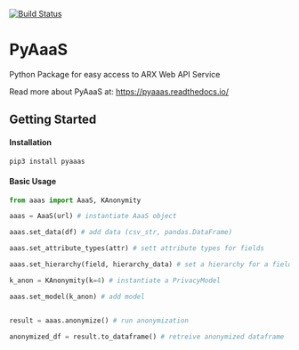 [![Build Status](https://travis-ci.com/oslomet-arx-as-a-service/PyAaaS.svg?branch=master)](https://travis-ci.com/oslomet-arx-as-a-service/PyAaaS)

# PyAaaS

Python Package for easy access to ARX Web API Service

Read more about PyAaaS at: https://pyaaas.readthedocs.io/




## Getting Started

#### Installation

````bash
pip3 install pyaaas

````

#### Basic Usage

````python
from aaas import AaaS, KAnonymity

aaas = AaaS(url) # instantiate AaaS object

aaas.set_data(df) # add data (csv_str, pandas.DataFrame)

aaas.set_attribute_types(attr) # sett attribute types for fields

aaas.set_hierarchy(field, hierarchy_data) # set a hierarchy for a field

k_anon = KAnonymity(k=4) # instantiate a PrivacyModel

aaas.set_model(k_anon) # add model


result = aaas.anonymize() # run anonymization

anonymized_df = result.to_dataframe() # retreive anonymized dataframe


````
